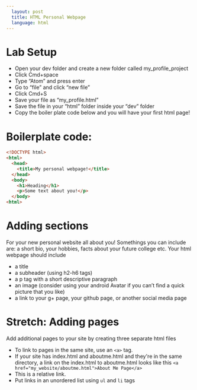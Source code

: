 ```yaml
---
  layout: post
  title: HTML Personal Webpage
  language: html
---
```


# Lab Setup
  + Open your dev folder and create a new folder called my_profile_project
  +	Click Cmd+space
  + Type “Atom” and press enter
  + Go to “file” and click “new file”
  + Click Cmd+S
  + Save your file as “my_profile.html”
  + Save the file in your “html” folder inside your “dev” folder
  + Copy the boiler plate code below and you will have your first html page!

# Boilerplate code:
```html
<!DOCTYPE html>
<html>  
  <head>
    <title>My personal webpage!</title>  
  </head>  
  <body>
    <h1>Heading</h1>
    <p>Some text about you!</p>
  </body>
<html>
```
# Adding sections
For your new personal website all about you! Somethings you can include are: a short bio, your hobbies, facts about your future college etc. Your html webpage should include
+ a title
+ a subheader (using h2-h6 tags)
+	a p tag with a short descriptive paragraph
+	an image (consider using your android Avatar if you can’t find a quick picture that you like)
+	a link  to your g+ page, your github page, or another social media page

# Stretch: Adding pages
Add additional pages to your site by creating three separate html files
+	To link to pages in the same site, use an `<a>` tag.
+	If your site has index.html and aboutme.html and they're in the same directory, a link on the index.html to aboutme.html looks like this
`<a href="my_website/aboutme.html">About Me Page</a>`
+ This is a relative link.
+	Put links in an unordered list using `ul` and `li` tags
